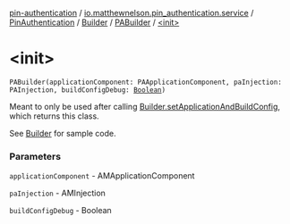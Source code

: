 [pin-authentication](../../../../index.md) / [io.matthewnelson.pin_authentication.service](../../../index.md) / [PinAuthentication](../../index.md) / [Builder](../index.md) / [PABuilder](index.md) / [&lt;init&gt;](./-init-.md)

# &lt;init&gt;

`PABuilder(applicationComponent: PAApplicationComponent, paInjection: PAInjection, buildConfigDebug: `[`Boolean`](https://kotlinlang.org/api/latest/jvm/stdlib/kotlin/-boolean/index.html)`)`

Meant to only be used after calling [Builder.setApplicationAndBuildConfig](../set-application-and-build-config.md), which
returns this class.

See [Builder](../index.md) for sample code.

### Parameters

`applicationComponent` - AMApplicationComponent

`paInjection` - AMInjection

`buildConfigDebug` - Boolean